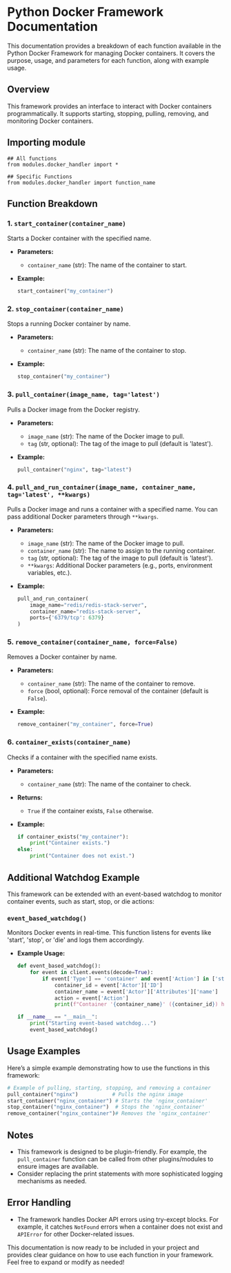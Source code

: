 # **Python Docker Framework Documentation**

This documentation provides a breakdown of each function available in the Python Docker Framework for managing Docker containers. It covers the purpose, usage, and parameters for each function, along with example usage.

## **Overview**

This framework provides an interface to interact with Docker containers programmatically. It supports starting, stopping, pulling, removing, and monitoring Docker containers.

## Importing module

```
## All functions
from modules.docker_handler import *

## Specific Functions
from modules.docker_handler import function_name
```

## **Function Breakdown**

### 1. `start_container(container_name)`
Starts a Docker container with the specified name.

- **Parameters:**
  - `container_name` (str): The name of the container to start.

- **Example:**
  ```python
  start_container("my_container")
  ```

### 2. `stop_container(container_name)`
Stops a running Docker container by name.

- **Parameters:**
  - `container_name` (str): The name of the container to stop.

- **Example:**
  ```python
  stop_container("my_container")
  ```

### 3. `pull_container(image_name, tag='latest')`
Pulls a Docker image from the Docker registry.

- **Parameters:**
  - `image_name` (str): The name of the Docker image to pull.
  - `tag` (str, optional): The tag of the image to pull (default is 'latest').

- **Example:**
  ```python
  pull_container("nginx", tag="latest")
  ```

### 4. `pull_and_run_container(image_name, container_name, tag='latest', **kwargs)`
Pulls a Docker image and runs a container with a specified name. You can pass additional Docker parameters through `**kwargs`.

- **Parameters:**
  - `image_name` (str): The name of the Docker image to pull.
  - `container_name` (str): The name to assign to the running container.
  - `tag` (str, optional): The tag of the image to pull (default is 'latest').
  - `**kwargs`: Additional Docker parameters (e.g., ports, environment variables, etc.).

- **Example:**
  ```python
  pull_and_run_container(
      image_name="redis/redis-stack-server", 
      container_name="redis-stack-server", 
      ports={'6379/tcp': 6379}
  )
  ```

### 5. `remove_container(container_name, force=False)`
Removes a Docker container by name.

- **Parameters:**
  - `container_name` (str): The name of the container to remove.
  - `force` (bool, optional): Force removal of the container (default is `False`).

- **Example:**
  ```python
  remove_container("my_container", force=True)
  ```

### 6. `container_exists(container_name)`
Checks if a container with the specified name exists.

- **Parameters:**
  - `container_name` (str): The name of the container to check.

- **Returns:**
  - `True` if the container exists, `False` otherwise.

- **Example:**
  ```python
  if container_exists("my_container"):
      print("Container exists.")
  else:
      print("Container does not exist.")
  ```

## **Additional Watchdog Example**

This framework can be extended with an event-based watchdog to monitor container events, such as start, stop, or die actions:

### `event_based_watchdog()`
Monitors Docker events in real-time. This function listens for events like 'start', 'stop', or 'die' and logs them accordingly.

- **Example Usage:**
  ```python
  def event_based_watchdog():
      for event in client.events(decode=True):
          if event['Type'] == 'container' and event['Action'] in ['start', 'stop', 'die']:
              container_id = event['Actor']['ID']
              container_name = event['Actor']['Attributes']['name']
              action = event['Action']
              print(f"Container '{container_name}' ({container_id}) has {action}.")

  if __name__ == "__main__":
      print("Starting event-based watchdog...")
      event_based_watchdog()
  ```

## **Usage Examples**

Here’s a simple example demonstrating how to use the functions in this framework:

```python
# Example of pulling, starting, stopping, and removing a container
pull_container("nginx")           # Pulls the nginx image
start_container("nginx_container") # Starts the 'nginx_container'
stop_container("nginx_container")  # Stops the 'nginx_container'
remove_container("nginx_container")# Removes the 'nginx_container'
```

## **Notes**

- This framework is designed to be plugin-friendly. For example, the `pull_container` function can be called from other plugins/modules to ensure images are available.
- Consider replacing the print statements with more sophisticated logging mechanisms as needed.

## **Error Handling**

- The framework handles Docker API errors using try-except blocks. For example, it catches `NotFound` errors when a container does not exist and `APIError` for other Docker-related issues.



This documentation is now ready to be included in your project and provides clear guidance on how to use each function in your framework. Feel free to expand or modify as needed!
